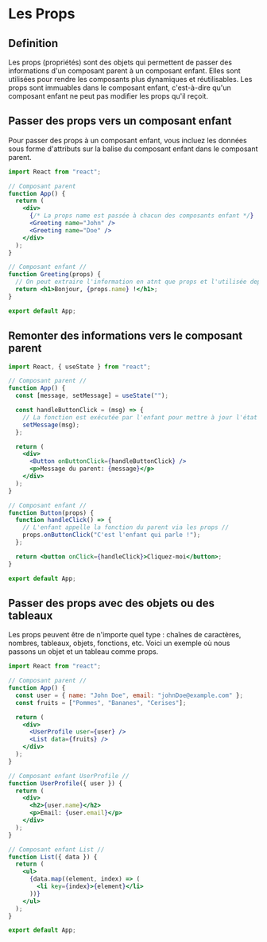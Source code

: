 # Les Props

## Definition

Les props (propriétés) sont des objets qui permettent de passer des informations d'un composant parent à un composant enfant. Elles sont utilisées pour rendre les composants plus dynamiques et réutilisables. Les props sont immuables dans le composant enfant, c'est-à-dire qu'un composant enfant ne peut pas modifier les props qu'il reçoit.

## Passer des props vers un composant enfant

Pour passer des props à un composant enfant, vous incluez les données sous forme d'attributs sur la balise du composant enfant dans le composant parent.

```jsx
import React from "react";

// Composant parent
function App() {
  return (
    <div>
      {/* La props name est passée à chacun des composants enfant */}
      <Greeting name="John" />
      <Greeting name="Doe" />
    </div>
  );
}

// Composant enfant //
function Greeting(props) {
  // On peut extraire l'information en atnt que props et l'utilisée depuis le composant //
  return <h1>Bonjour, {props.name} !</h1>;
}

export default App;
```

## Remonter des informations vers le composant parent

```jsx
import React, { useState } from "react";

// Composant parent //
function App() {
  const [message, setMessage] = useState("");

  const handleButtonClick = (msg) => {
    // La fonction est exécutée par l'enfant pour mettre à jour l'état du parent //
    setMessage(msg);
  };

  return (
    <div>
      <Button onButtonClick={handleButtonClick} />
      <p>Message du parent: {message}</p>
    </div>
  );
}

// Composant enfant //
function Button(props) {
  function handleClick() => {
    // L'enfant appelle la fonction du parent via les props //
    props.onButtonClick("C'est l'enfant qui parle !");
  };

  return <button onClick={handleClick}>Cliquez-moi</button>;
}

export default App;
```

## Passer des props avec des objets ou des tableaux

Les props peuvent être de n'importe quel type : chaînes de caractères, nombres, tableaux, objets, fonctions, etc. Voici un exemple où nous passons un objet et un tableau comme props.

```jsx
import React from "react";

// Composant parent //
function App() {
  const user = { name: "John Doe", email: "johnDoe@example.com" };
  const fruits = ["Pommes", "Bananes", "Cerises"];

  return (
    <div>
      <UserProfile user={user} />
      <List data={fruits} />
    </div>
  );
}

// Composant enfant UserProfile //
function UserProfile({ user }) {
  return (
    <div>
      <h2>{user.name}</h2>
      <p>Email: {user.email}</p>
    </div>
  );
}

// Composant enfant List //
function List({ data }) {
  return (
    <ul>
      {data.map((element, index) => (
        <li key={index}>{element}</li>
      ))}
    </ul>
  );
}

export default App;
```
